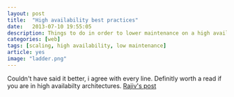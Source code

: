 ```yaml
---
layout: post
title:  "High availability best practices"
date:   2013-07-10 19:55:05
description: Things to do in order to lower maintenance on a high availability application
categories: [web]
tags: [scaling, high availability, low maintenance]
article: yes
image: "ladder.png"
---
```


Couldn't have said it better, i agree with every line.
Definitly worth a read if you are in high availabilty architectures.
[Rajiv's post](http://eranki.tumblr.com/post/27076431887/scaling-lessons-learned-at-dropbox-part-1)
